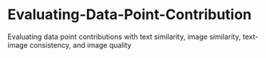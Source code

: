 # Evaluating-Data-Point-Contribution
Evaluating data point contributions with text similarity, image similarity, text-image consistency, and image quality

